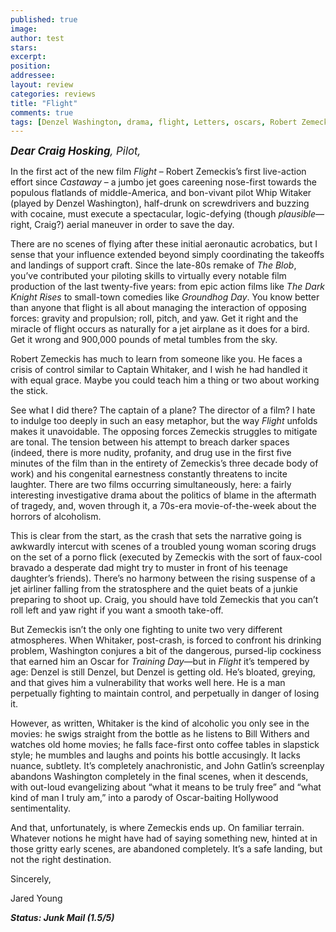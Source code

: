 ```yaml
---
published: true
image:
author: test 
stars: 
excerpt: 
position: 
addressee: 
layout: review
categories: reviews
title: "Flight"
comments: true
tags: [Denzel Washington, drama, flight, Letters, oscars, Robert Zemeckis]
---
```

<div><p><span style="font-size:120%;"><strong><em><span class="full-image-block ssNonEditable"><span><a href="/letters/2012/11/2/flight.html"><img src="http://static.squarespace.com/static/5005f6bcc4aa41161b33e89e/5329cf1fe4b07c068ebf74de/5329cf1fe4b07c068ebf76ed/1351867615092/flight.jpg" alt="" /></a></span></span>Dear Craig Hosking</em></strong><em>, Pilot,</em></span></p>
<p>In the first act of the new film <em>Flight</em> &ndash; Robert Zemeckis&rsquo;s first live-action effort since <em>Castaway</em> &ndash; a jumbo jet goes careening nose-first towards the populous flatlands of middle-America, and bon-vivant pilot Whip Witaker (played by Denzel Washington), half-drunk on screwdrivers and buzzing with cocaine, must execute a spectacular, logic-defying (though <em>plausible</em>&mdash;right, Craig?) aerial maneuver in order to save the day.</p>
<p>There are no scenes of flying after these initial aeronautic acrobatics, but I sense that your influence extended beyond simply coordinating the takeoffs and landings of support craft. Since the late-80s remake of <em>The Blob</em>, you&rsquo;ve contributed your piloting skills to virtually every notable film production of the last twenty-five years: from epic action films like <em>The Dark Knight Rises</em> to small-town comedies like <em>Groundhog Day</em>. You know better than anyone that flight is all about managing the interaction of opposing forces: gravity and propulsion; roll, pitch, and yaw. Get it right and the miracle of flight occurs as naturally for a jet airplane as it does for a bird. Get it wrong and 900,000 pounds of metal tumbles from the sky.</p>
<p>Robert Zemeckis has much to learn from someone like you. He faces a crisis of control similar to Captain Whitaker, and I wish he had handled it with equal grace. Maybe you could teach him a thing or two about working the stick.&nbsp;</p>
<p>See what I did there? The captain of a plane? The director of a film? I hate to indulge too deeply in such an easy metaphor, but the way <em>Flight</em> unfolds makes it unavoidable. The opposing forces Zemeckis struggles to mitigate are tonal. The tension between his attempt to breach darker spaces (indeed, there is more nudity, profanity, and drug use in the first five minutes of the film than in the entirety of Zemeckis&rsquo;s three decade body of work) and his congenital earnestness constantly threatens to incite laughter. There are two films occurring simultaneously, here: a fairly interesting investigative drama about the politics of blame in the aftermath of tragedy, and, woven through it, a 70s-era movie-of-the-week about the horrors of alcoholism.&nbsp;</p>
<p>This is clear from the start, as the crash that sets the narrative going is awkwardly intercut with scenes of a troubled young woman scoring drugs on the set of a porno flick (executed by Zemeckis with the sort of faux-cool bravado a desperate dad might try to muster in front of his teenage daughter&rsquo;s friends). There&rsquo;s no harmony between the rising suspense of a jet airliner falling from the stratosphere and the quiet beats of a junkie preparing to shoot up. Craig, you should have told Zemeckis that you can&rsquo;t roll left and yaw right if you want a smooth take-off.&nbsp;</p>
<p>But Zemeckis isn&rsquo;t the only one fighting to unite two very different atmospheres. When Whitaker, post-crash, is forced to confront his drinking problem, Washington conjures a bit of the dangerous, pursed-lip cockiness that earned him an Oscar for <em>Training Day</em>&mdash;but in <em>Flight</em> it&rsquo;s tempered by age: Denzel is still Denzel, but Denzel is getting old. He&rsquo;s bloated, greying, and that gives him a vulnerability that works well here. He is a man perpetually fighting to maintain control, and perpetually in danger of losing it.&nbsp;</p>
<p>However, as written, Whitaker is the kind of alcoholic you only see in the movies: he swigs straight from the bottle as he listens to Bill Withers and watches old home movies; he falls face-first onto coffee tables in slapstick style; he mumbles and laughs and points his bottle accusingly. It lacks nuance, subtlety. It&rsquo;s completely anachronistic, and John Gatlin&rsquo;s screenplay abandons Washington completely in the final scenes, when it descends, with out-loud evangelizing about &ldquo;what it means to be truly free&rdquo; and &ldquo;what kind of man I truly am,&rdquo; into a parody of Oscar-baiting Hollywood sentimentality.&nbsp;</p>
<p>And that, unfortunately, is where Zemeckis ends up. On familiar terrain. Whatever notions he might have had of saying something new, hinted at in those gritty early scenes, are abandoned completely. It&rsquo;s a safe landing, but not the right destination.&nbsp;</p>
<p>Sincerely,&nbsp;</p>
<p>Jared Young</p>
<p><em><strong>Status: Junk Mail (<em><strong>1.5/5</strong></em>)</strong></em></p></div>
